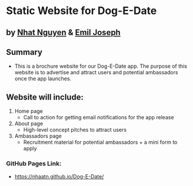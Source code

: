 # Static Website for Dog-E-Date

## by [Nhat Nguyen](https://github.com/nhaatn) & [Emil Joseph](https://github.com/ejoseph89)

## Summary
- This is a brochure website for our Dog-E-Date app. The purpose of this website is to advertise and attract users and potential ambassadors once the app launches. 

## Website will include:
1. Home page
    - Call to action for getting email notifications for the app release
2. About page
    - High-level concept pitches to attract users
3. Ambassadors page
    - Recruitment material for potential ambassadors + a mini form to apply

### GitHub Pages Link:
- https://nhaatn.github.io/Dog-E-Date/

